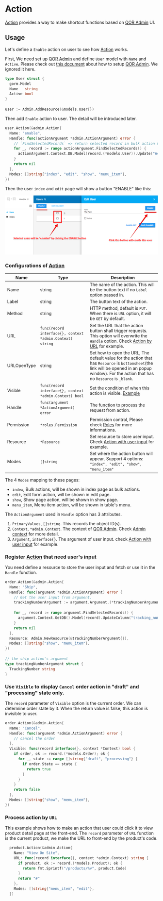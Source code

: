 # Action

[Action](https://github.com/qor/admin/blob/master/action.go) provides a way to make shortcut functions based on [QOR Admin](../chapter2/setup.md) UI.

## Usage

Let's define a `Enable` action on user to see how [Action](https://github.com/qor/admin/blob/master/action.go) works.

First, We need set up [QOR Admin](../chapter2/setup.md) and define `User` model with `Name` and `Active`. Please check out [this document](../chapter2/setup.md) about how to setup [QOR Admin](../chapter2/setup.md). We ignored it here.

```go
type User struct {
  gorm.Model
  Name   string
  Active bool
}

user := Admin.AddResource(&models.User{})
```

Then add `Enable` action to user. The detail will be introduced later.

```go
user.Action(&admin.Action{
  Name: "enable",
  Handle: func(actionArgument *admin.ActionArgument) error {
    // `FindSelectedRecords` => return selected record in bulk action mode, return current record in other mode
    for _, record := range actionArgument.FindSelectedRecords() {
      actionArgument.Context.DB.Model(record.(*models.User)).Update("Active", true)
    }
    return nil
  },
  Modes: []string{"index", "edit", "show", "menu_item"},
})
```

Then the user `index` and `edit` page will show a button "ENABLE" like this:

![action](action-demo.png)

### Configurations of [Action](https://github.com/qor/admin/blob/master/action.go)

| Name | Type | Description |
| --- | --- | --- |
| Name | string | The name of the action. This will be the button text if no `Label` option passed in. |
| Label | string | The button text of the action. |
| Method | string | HTTP method, default is `PUT`. When there is `URL` option, it will be `GET` by default. |
| URL | `func(record interface{}, context *admin.Context) string` | Set the URL that the action button shall trigger requests. This option will overwrite the `Handle` option. Check [Action by URL](#action-by-url) for example. |
| URLOpenType | string | Set how to open the URL, The default value for the action that has `Resource` is `bottomsheet`(the link will be opened in an popup window). For the action that has no `Resource` is `_blank`.  |
| Visible | `func(record interface{}, context *admin.Context) bool` | Set the condition of when this action is visible. [Example](#action-visible-option-demo) |
| Handle | `func(argument *ActionArgument) error` | The function to process the request from action. |
| Permission | `*roles.Permission` | Permission control, Please check [Roles](../plugins/roles.md) for more informations. |
| Resource | `*Resource` | Set resource to store user input. Check [Action with user input](#action-with-user-input) for example. |
| Modes | `[]string` | Set where the action button will appear. Support 4 options: `"index", "edit", "show", "menu_item"` |

The 4 `Modes` mapping to these pages:

* `index`, Bulk actions, will be shown in index page as bulk actions.
* `edit`, Edit form action, will be shown in edit page.
* `show`, Show page action, will be shown in show page.
* `menu_item`, Menu item action, will be shown in table's menu.

The `ActionArgument` used in `Handle` option has 3 attributes.

1. `PrimaryValues`, `[]string`. This records the object ID(s).
2. `Context`, `*admin.Context`. The context of [QOR Admin](../chapter2/setup.md). Check [Admin context](../chapter2/context.md) for more detail.
3. `Argument`, `interface{}`. The argument of user input. check [Action with user input](#action-with-user-input) for example.


### <a name='action-with-user-input'></a> Register [Action](https://github.com/qor/admin/blob/master/action.go) that need user's input

You need define a resource to store the user input and fetch or use it in the `Handle` function.

```go
order.Action(&admin.Action{
  Name: "Ship",
  Handle: func(argument *admin.ActionArgument) error {
    // Get the user input from argument.
    trackingNumberArgument := argument.Argument.(*trackingNumberArgument)

    for _, record := range argument.FindSelectedRecords() {
      argument.Context.GetDB().Model(record).UpdateColumn("tracking_number", trackingNumberArgument.TrackingNumber)
    }
    return nil
  },
  Resource: Admin.NewResource(&trackingNumberArgument{}),
  Modes: []string{"show", "menu_item"},
})

// the ship action's argument
type trackingNumberArgument struct {
  TrackingNumber string
}
```

### <a name="action-visible-option-demo"></a> Use `Visible` to display `Cancel` order action in "draft" and "processing" state only.

The `record` parameter of `Visible` option is the current order. We can determine order state by it. When the return value is false, this action is invisible to user.

```go
order.Action(&admin.Action{
  Name: "Cancel",
  Handle: func(argument *admin.ActionArgument) error {
    // cancel the order
  },
  Visible: func(record interface{}, context *Context) bool {
    if order, ok := record.(*models.Order); ok {
      for _, state := range []string{"draft", "processing"} {
        if order.State == state {
          return true
        }
      }
    }
    return false
  },
  Modes: []string{"show", "menu_item"},
})
```

### <a name="action-by-url"></a> Process action by `URL`

This example shows how to make an action that user could click it to view product detail page at the front-end. The `record` parameter of `URL` function is the current product, we make the URL to front-end by the product's code.

```go
  product.Action(&admin.Action{
    Name: "View On Site",
    URL: func(record interface{}, context *admin.Context) string {
      if product, ok := record.(*models.Product); ok {
        return fmt.Sprintf("/products/%v", product.Code)
      }
      return "#"
    },
    Modes: []string{"menu_item", "edit"},
  })
```
